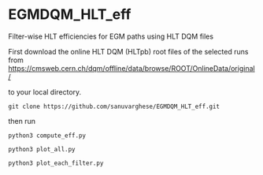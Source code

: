# EGMDQM_HLT_eff
Filter-wise HLT efficiencies for EGM paths using HLT DQM files

First download the online HLT DQM (HLTpb) root files of the selected runs from 
https://cmsweb.cern.ch/dqm/offline/data/browse/ROOT/OnlineData/original/

to your local directory.

```
git clone https://github.com/sanuvarghese/EGMDQM_HLT_eff.git
```

then run
```
python3 compute_eff.py

python3 plot_all.py

python3 plot_each_filter.py
```
